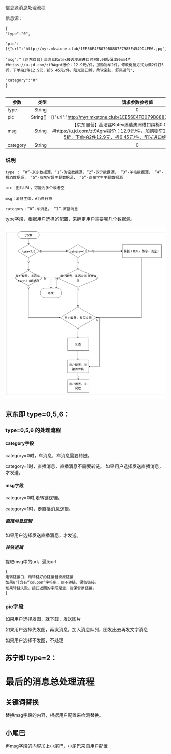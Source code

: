 信息源消息处理流程



信息源：

```
{
"type":"0",

"pic":[{"url":"http://myr.mkstone.club/1EE56E4FB079B8887F7985F4549D4FE6.jpg"}],

"msg":"【京东自营】高洁丝Kotex臻选澳洲进口纯棉0.08极薄350mm4片#https://u.jd.com/zt9Agr#报价：12.9元/件，加购物车2件，修改促销方式为满2件打5折，下单拍2件12.9元，折6.45元/件，阳光进口绵，柔软亲肤，舒爽透气",

"category":"0"
}


```

| 参数| 类型    |  请求参数参考值  | 
| --------   | -----:   | :----: |
| type      | String      |  0    |
| pic       | String[]    |  [{"url":"http://myr.mkstone.club/1EE56E4FB079B8887F7985F4549D4FE6.jpg"}]   |
| msg        | String      |   【京东自营】高洁丝Kotex臻选澳洲进口纯棉0.08极薄350mm4片#https://u.jd.com/zt9Agr#报价：12.9元/件，加购物车2件，修改促销方式为满2件打5折，下单拍2件12.9元，折6.45元/件，阳光进口绵，柔软亲肤，舒爽透气    |
| category        | String      |   0    |


### 说明

```
type ： “0”-京东数据源，“1”-淘宝数据源，“2”-苏宁数据源， “3”-羊毛数据源， “4”-机酒数据源， “5”-京东宝妈主题数据源， “6”-京东学生主题数据源

pic：图片URL，可能为多个或者空

msg：消息主体，#为换行符

category：“0”-车消息， “1”-直播消息

```

type字段，根据用户选择的配置，来确定用户需要哪几个数据源。






![pic](https://github.com/shijingyu/myr/blob/%E6%95%B0%E6%8D%AE%E6%BA%90/QQ%E6%88%AA%E5%9B%BE20200102000626.png)





## 京东即 type=0,5,6：

### type=0,5,6 的处理流程 






#### category字段

category=0时，车消息，车消息需要转链。

category=1时，直播消息，直播消息不需要转链。 如果用户选择发送直播消息，才发送。
   
#### msg字段
category=0时,走转链逻辑。

category=1时，走直播消息逻辑。

##### 直播消息逻辑
 如果用户选择发送直播消息，才发送。

##### 转链逻辑

提取msg中的url，遍历url
```
{ 
走转链接口，用转链好的链接替换原链接
如果url含有“coupon”字符串，则不转链，保留链接。
如果转链失败，接口返回的字段是空，则保留原链接。
}
```

### pic字段
如果用户选择发图，就下载，发送图片

如果用户选择先发图，再发消息，加入消息队列，图发出去再发文字消息

如果用户选择不发图，不处理


## 苏宁即 type=2：









# 最后的消息总处理流程
## 关键词替换
替换msg字段的内容，根据用户配置来检测替换。

## 小尾巴
再msg字段的内容加上小尾巴，小尾巴来自用户配置


